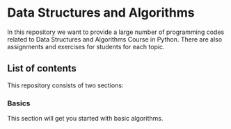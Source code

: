 # Data Structures and Algorithms

In this repository we want to provide a large number of programming codes related to Data Structures and Algorithms Course in Python. There are also assignments and exercises for students for each topic.

## List of contents

This repository consists of two sections:

### Basics

This section will get you started with basic algorithms.
